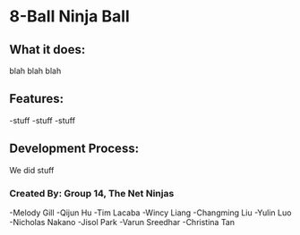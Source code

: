 # 8-Ball Ninja Ball

## What it does: 
blah blah blah

## Features:
-stuff
-stuff
-stuff

## Development Process:
We did stuff

### Created By: Group 14, The Net Ninjas

-Melody Gill
-Qijun Hu
-Tim Lacaba
-Wincy Liang
-Changming Liu
-Yulin Luo
-Nicholas Nakano
-Jisol Park
-Varun Sreedhar
-Christina Tan
